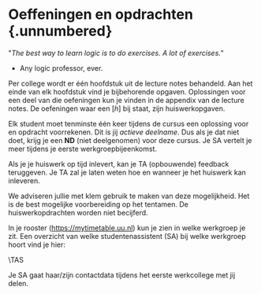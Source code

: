 # Oeffeningen en opdrachten {.unnumbered}

"*The best way to learn logic is to do exercises. A lot of exercises.*"

-   Any logic professor, ever.

Per college wordt er één hoofdstuk uit de lecture notes behandeld.
Aan het einde van elk hoofdstuk vind je bijbehorende opgaven.
Oplossingen voor een deel van die oefeningen kun je vinden in de
appendix van de lecture notes. 
De oefeningen waar een $[h]$ bij staat, zijn huiswerkopgaven.

Elk student moet tenminste één keer tijdens de cursus een oplossing voor en opdracht voorrekenen. 
Dit is jij *actieve deelname*.
Dus als je dat niet doet, krijg je een **ND** (niet deelgenomen) voor deze cursus.
Je SA vertelt je meer tijdens je eerste werkgroepbijeenkomst.

Als je je huiswerk op tijd inlevert, kan je TA (opbouwende) feedback teruggeven. 
Je TA zal je laten weten hoe en wanneer je het huiswerk kan inleveren.

We adviseren jullie met klem gebruik te maken van deze mogelijkheid.
Het is de best mogelijke voorbereiding op het tentamen. 
De huiswerkopdrachten worden niet becijferd.

In je rooster (<https://mytimetable.uu.nl>) kun je zien in welke werkgroep je
zit.
Een overzicht van welke studentenassistent (SA) bij welke werkgroep hoort vind je hier:

\TAS

Je SA gaat haar/zijn contactdata tijdens het eerste werkcollege met jij delen.
